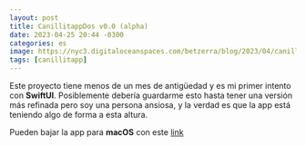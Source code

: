 ```yaml
---
layout: post
title: CanillitappDos v0.0 (alpha)
date: 2023-04-25 20:44 -0300
categories: es
image: https://nyc3.digitaloceanspaces.com/betzerra/blog/2023/04/canillitapp-dos-alfa.png
tags: [canillitapp]
---
```


Este proyecto tiene menos de un mes de antigüedad y es mi primer intento con **SwiftUI**.
Posiblemente debería guardarme esto hasta tener una versión más refinada pero soy una persona ansiosa, y la verdad es que la app está teniendo algo de forma a esta altura.

Pueden bajar la app para **macOS** con este [link](https://nyc3.digitaloceanspaces.com/betzerra/blog/2023/04/canillitapp-dos-2023-04-27.zip)
